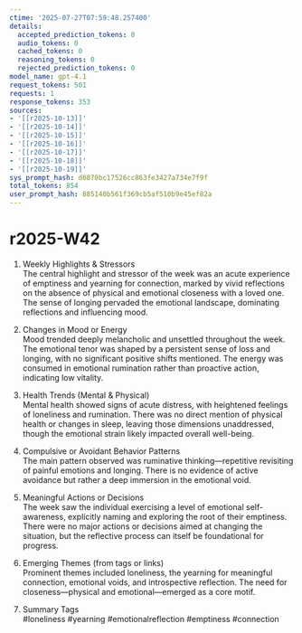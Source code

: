 ```yaml
---
ctime: '2025-07-27T07:59:48.257400'
details:
  accepted_prediction_tokens: 0
  audio_tokens: 0
  cached_tokens: 0
  reasoning_tokens: 0
  rejected_prediction_tokens: 0
model_name: gpt-4.1
request_tokens: 501
requests: 1
response_tokens: 353
sources:
- '[[r2025-10-13]]'
- '[[r2025-10-14]]'
- '[[r2025-10-15]]'
- '[[r2025-10-16]]'
- '[[r2025-10-17]]'
- '[[r2025-10-18]]'
- '[[r2025-10-19]]'
sys_prompt_hash: d6870bc17526cc863fe3427a734e7f9f
total_tokens: 854
user_prompt_hash: 885140b561f369cb5af510b9e45ef82a
---
```

# r2025-W42

1. Weekly Highlights & Stressors  
The central highlight and stressor of the week was an acute experience of emptiness and yearning for connection, marked by vivid reflections on the absence of physical and emotional closeness with a loved one. The sense of longing pervaded the emotional landscape, dominating reflections and influencing mood.

2. Changes in Mood or Energy  
Mood trended deeply melancholic and unsettled throughout the week. The emotional tenor was shaped by a persistent sense of loss and longing, with no significant positive shifts mentioned. The energy was consumed in emotional rumination rather than proactive action, indicating low vitality.

3. Health Trends (Mental & Physical)  
Mental health showed signs of acute distress, with heightened feelings of loneliness and rumination. There was no direct mention of physical health or changes in sleep, leaving those dimensions unaddressed, though the emotional strain likely impacted overall well-being.

4. Compulsive or Avoidant Behavior Patterns  
The main pattern observed was ruminative thinking—repetitive revisiting of painful emotions and longing. There is no evidence of active avoidance but rather a deep immersion in the emotional void.

5. Meaningful Actions or Decisions  
The week saw the individual exercising a level of emotional self-awareness, explicitly naming and exploring the root of their emptiness. There were no major actions or decisions aimed at changing the situation, but the reflective process can itself be foundational for progress.

6. Emerging Themes (from tags or links)  
Prominent themes included loneliness, the yearning for meaningful connection, emotional voids, and introspective reflection. The need for closeness—physical and emotional—emerged as a core motif.

7. Summary Tags  
#loneliness #yearning #emotionalreflection #emptiness #connection